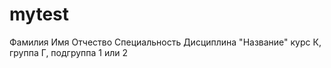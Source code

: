 # mytest
Фамилия
Имя
Отчество
Специальность
Дисциплина "Название"
курс К, группа Г, подгруппа 1 или 2
